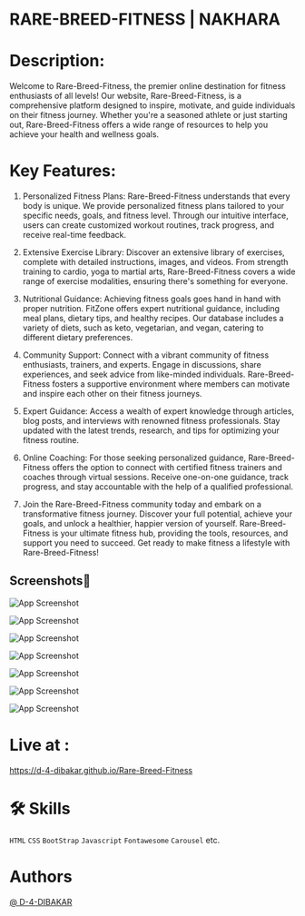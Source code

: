 
# RARE-BREED-FITNESS | NAKHARA

# Description:
Welcome to Rare-Breed-Fitness, the premier online destination for fitness enthusiasts of all levels! Our website, Rare-Breed-Fitness, is a comprehensive platform designed to inspire, motivate, and guide individuals on their fitness journey. Whether you're a seasoned athlete or just starting out, Rare-Breed-Fitness offers a wide range of resources to help you achieve your health and wellness goals.

# Key Features:

1. Personalized Fitness Plans: Rare-Breed-Fitness understands that every body is unique. We provide personalized fitness plans tailored to your specific needs, goals, and fitness level. Through our intuitive interface, users can create customized workout routines, track progress, and receive real-time feedback.

2. Extensive Exercise Library: Discover an extensive library of exercises, complete with detailed instructions, images, and videos. From strength training to cardio, yoga to martial arts, Rare-Breed-Fitness covers a wide range of exercise modalities, ensuring there's something for everyone.

3. Nutritional Guidance: Achieving fitness goals goes hand in hand with proper nutrition. FitZone offers expert nutritional guidance, including meal plans, dietary tips, and healthy recipes. Our database includes a variety of diets, such as keto, vegetarian, and vegan, catering to different dietary preferences.

4. Community Support: Connect with a vibrant community of fitness enthusiasts, trainers, and experts. Engage in discussions, share experiences, and seek advice from like-minded individuals. Rare-Breed-Fitness fosters a supportive environment where members can motivate and inspire each other on their fitness journeys.

5. Expert Guidance: Access a wealth of expert knowledge through articles, blog posts, and interviews with renowned fitness professionals. Stay updated with the latest trends, research, and tips for optimizing your fitness routine.
6. Online Coaching: For those seeking personalized guidance, Rare-Breed-Fitness offers the option to connect with certified fitness trainers and coaches through virtual sessions. Receive one-on-one guidance, track progress, and stay accountable with the help of a qualified professional.

7. Join the Rare-Breed-Fitness community today and embark on a transformative fitness journey. Discover your full potential, achieve your goals, and unlock a healthier, happier version of yourself. Rare-Breed-Fitness is your ultimate fitness hub, providing the tools, resources, and support you need to succeed. Get ready to make fitness a lifestyle with Rare-Breed-Fitness!



## Screenshots📸

![App Screenshot](https://github.com/D-4-DIBAKAR/Rare-Breed-Fitness/assets/71878062/c384d067-1aee-432d-bf89-c3ff8808b682)

![App Screenshot](https://github.com/D-4-DIBAKAR/Rare-Breed-Fitness/assets/71878062/ec7e734b-dc67-4df2-b298-7a9a85763336)

![App Screenshot](https://github.com/D-4-DIBAKAR/Rare-Breed-Fitness/assets/71878062/fa0e3637-cead-42ca-9ec4-e5279e9a8d21)

![App Screenshot](https://github.com/D-4-DIBAKAR/Rare-Breed-Fitness/assets/71878062/93287e27-04a6-4fda-8d68-a3bea5e09c4b)

![App Screenshot](https://github.com/D-4-DIBAKAR/Rare-Breed-Fitness/assets/71878062/b9ec4a87-8610-41e1-b296-fdfe9cabe6ed)

![App Screenshot](https://github.com/D-4-DIBAKAR/Rare-Breed-Fitness/assets/71878062/cce76b6e-d8e3-4f53-830c-0205b01e4bcb)

![App Screenshot](https://github.com/D-4-DIBAKAR/Rare-Breed-Fitness/assets/71878062/8c2a6588-5c99-4f10-8dca-8eba493a60a6)



# Live at : 
  https://d-4-dibakar.github.io/Rare-Breed-Fitness


# 🛠 Skills
  `HTML` `CSS` `BootStrap` `Javascript` `Fontawesome` `Carousel`  etc.


# Authors

  [@ D-4-DIBAKAR](https://github.com/D-4-DIBAKAR)

